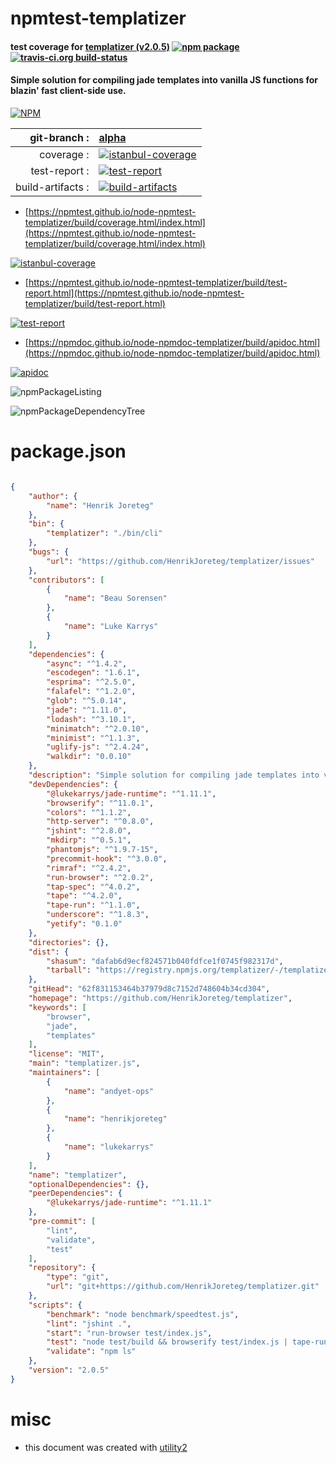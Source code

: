 # npmtest-templatizer

#### test coverage for  [templatizer (v2.0.5)](https://github.com/HenrikJoreteg/templatizer)  [![npm package](https://img.shields.io/npm/v/npmtest-templatizer.svg?style=flat-square)](https://www.npmjs.org/package/npmtest-templatizer) [![travis-ci.org build-status](https://api.travis-ci.org/npmtest/node-npmtest-templatizer.svg)](https://travis-ci.org/npmtest/node-npmtest-templatizer)

#### Simple solution for compiling jade templates into vanilla JS functions for blazin' fast client-side use.

[![NPM](https://nodei.co/npm/templatizer.png?downloads=true&downloadRank=true&stars=true)](https://www.npmjs.com/package/templatizer)

| git-branch : | [alpha](https://github.com/npmtest/node-npmtest-templatizer/tree/alpha)|
|--:|:--|
| coverage : | [![istanbul-coverage](https://npmtest.github.io/node-npmtest-templatizer/build/coverage.badge.svg)](https://npmtest.github.io/node-npmtest-templatizer/build/coverage.html/index.html)|
| test-report : | [![test-report](https://npmtest.github.io/node-npmtest-templatizer/build/test-report.badge.svg)](https://npmtest.github.io/node-npmtest-templatizer/build/test-report.html)|
| build-artifacts : | [![build-artifacts](https://npmtest.github.io/node-npmtest-templatizer/glyphicons_144_folder_open.png)](https://github.com/npmtest/node-npmtest-templatizer/tree/gh-pages/build)|

- [https://npmtest.github.io/node-npmtest-templatizer/build/coverage.html/index.html](https://npmtest.github.io/node-npmtest-templatizer/build/coverage.html/index.html)

[![istanbul-coverage](https://npmtest.github.io/node-npmtest-templatizer/build/screenCapture.buildCi.browser.%252Ftmp%252Fbuild%252Fcoverage.lib.html.png)](https://npmtest.github.io/node-npmtest-templatizer/build/coverage.html/index.html)

- [https://npmtest.github.io/node-npmtest-templatizer/build/test-report.html](https://npmtest.github.io/node-npmtest-templatizer/build/test-report.html)

[![test-report](https://npmtest.github.io/node-npmtest-templatizer/build/screenCapture.buildCi.browser.%252Ftmp%252Fbuild%252Ftest-report.html.png)](https://npmtest.github.io/node-npmtest-templatizer/build/test-report.html)

- [https://npmdoc.github.io/node-npmdoc-templatizer/build/apidoc.html](https://npmdoc.github.io/node-npmdoc-templatizer/build/apidoc.html)

[![apidoc](https://npmdoc.github.io/node-npmdoc-templatizer/build/screenCapture.buildCi.browser.%252Ftmp%252Fbuild%252Fapidoc.html.png)](https://npmdoc.github.io/node-npmdoc-templatizer/build/apidoc.html)

![npmPackageListing](https://npmtest.github.io/node-npmtest-templatizer/build/screenCapture.npmPackageListing.svg)

![npmPackageDependencyTree](https://npmtest.github.io/node-npmtest-templatizer/build/screenCapture.npmPackageDependencyTree.svg)



# package.json

```json

{
    "author": {
        "name": "Henrik Joreteg"
    },
    "bin": {
        "templatizer": "./bin/cli"
    },
    "bugs": {
        "url": "https://github.com/HenrikJoreteg/templatizer/issues"
    },
    "contributors": [
        {
            "name": "Beau Sorensen"
        },
        {
            "name": "Luke Karrys"
        }
    ],
    "dependencies": {
        "async": "^1.4.2",
        "escodegen": "1.6.1",
        "esprima": "^2.5.0",
        "falafel": "^1.2.0",
        "glob": "^5.0.14",
        "jade": "^1.11.0",
        "lodash": "^3.10.1",
        "minimatch": "^2.0.10",
        "minimist": "^1.1.3",
        "uglify-js": "^2.4.24",
        "walkdir": "0.0.10"
    },
    "description": "Simple solution for compiling jade templates into vanilla JS functions for blazin' fast client-side use.",
    "devDependencies": {
        "@lukekarrys/jade-runtime": "^1.11.1",
        "browserify": "^11.0.1",
        "colors": "^1.1.2",
        "http-server": "^0.8.0",
        "jshint": "^2.8.0",
        "mkdirp": "^0.5.1",
        "phantomjs": "^1.9.7-15",
        "precommit-hook": "^3.0.0",
        "rimraf": "^2.4.2",
        "run-browser": "^2.0.2",
        "tap-spec": "^4.0.2",
        "tape": "^4.2.0",
        "tape-run": "^1.1.0",
        "underscore": "^1.8.3",
        "yetify": "0.1.0"
    },
    "directories": {},
    "dist": {
        "shasum": "dafab6d9ecf824571b040fdfce1f0745f982317d",
        "tarball": "https://registry.npmjs.org/templatizer/-/templatizer-2.0.5.tgz"
    },
    "gitHead": "62f831153464b37979d8c7152d748604b34cd304",
    "homepage": "https://github.com/HenrikJoreteg/templatizer",
    "keywords": [
        "browser",
        "jade",
        "templates"
    ],
    "license": "MIT",
    "main": "templatizer.js",
    "maintainers": [
        {
            "name": "andyet-ops"
        },
        {
            "name": "henrikjoreteg"
        },
        {
            "name": "lukekarrys"
        }
    ],
    "name": "templatizer",
    "optionalDependencies": {},
    "peerDependencies": {
        "@lukekarrys/jade-runtime": "^1.11.1"
    },
    "pre-commit": [
        "lint",
        "validate",
        "test"
    ],
    "repository": {
        "type": "git",
        "url": "git+https://github.com/HenrikJoreteg/templatizer.git"
    },
    "scripts": {
        "benchmark": "node benchmark/speedtest.js",
        "lint": "jshint .",
        "start": "run-browser test/index.js",
        "test": "node test/build && browserify test/index.js | tape-run -b phantom | tap-spec",
        "validate": "npm ls"
    },
    "version": "2.0.5"
}
```



# misc
- this document was created with [utility2](https://github.com/kaizhu256/node-utility2)
